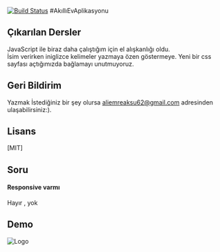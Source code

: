 [![Build Status](https://github.com/ytdl-org/youtube-dl/workflows/CI/badge.svg)](https://github.com/ytdl-org/youtube-dl/actions?query=workflow%3ACI)
#AkıllıEvAplikasyonu




## Çıkarılan Dersler

JavaScript ile biraz daha çalıştığım için el alışkanlığı oldu.  
İsim verirken iniglizce kelimeler yazmaya özen göstermeye.
Yeni bir css sayfası açtığımızda bağlamayı unutmuyoruz.


  
## Geri Bildirim

Yazmak İstediğiniz bir şey olursa aliemreaksu62@gmail.com adresinden ulaşabilirsiniz:).

  
## Lisans

[MIT]

  
## Soru

#### Responsive varmı 

Hayır , yok 



  
## Demo
![Logo](https://dev-to-uploads.s3.amazonaws.com/uploads/articles/th5xamgrr6se0x5ro4g6.png)


